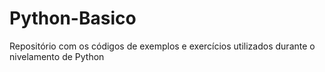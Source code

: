 # Python-Basico
Repositório com os códigos de exemplos e exercícios utilizados durante o nivelamento de Python
